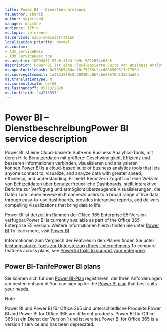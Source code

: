```yaml
---
title: Power BI – Dienstbeschreibung
ms.author: sharik
author: skjerland
manager: mnirkhe
audience: ITPro
ms.topic: reference
ms.service: o365-administration
localization_priority: Normal
ms.custom:
- Adm_ServiceDesc
- Adm_ServiceDesc_top
ms.assetid: 18093d57-57c0-41e3-9b9c-9812634e03b5
description: Power BI ist eine Cloud-basierte Suite von Business Analytics-Tools, mit deren Hilfe Benutzerdaten mit größerer Geschwindigkeit, Effizienz und besseren Informationen verbinden, visualisieren und analysieren können. Er bietet Benutzern Zugriff auf eine Vielzahl von Echtzeitdaten über benutzerfreundliche Dashboards, stellt interaktive Berichte zur Verfügung und ermöglicht überzeugende Visualisierungen, die Daten zum Leben erwecken.
ms.openlocfilehash: 0e73585454ad28c79253c2ccd860969313c7790d
ms.sourcegitcommit: 1a212a9f9c8d28090bc0b7c6e20e76d1353dad2e
ms.translationtype: MT
ms.contentlocale: de-DE
ms.lasthandoff: 05/13/2020
ms.locfileid: "44213937"
---
```

# <a name="power-bi-service-description"></a><span data-ttu-id="13617-104">Power BI – Dienstbeschreibung</span><span class="sxs-lookup"><span data-stu-id="13617-104">Power BI service description</span></span>

<span data-ttu-id="13617-105">Power BI ist eine Cloud-basierte Suite von Business Analytics-Tools, mit deren Hilfe Benutzerdaten mit größerer Geschwindigkeit, Effizienz und besseren Informationen verbinden, visualisieren und analysieren können.</span><span class="sxs-lookup"><span data-stu-id="13617-105">Power BI is a cloud-based suite of business analytics tools that lets anyone connect to, visualize, and analyze data with greater speed, efficiency, and understanding.</span></span> <span data-ttu-id="13617-106">Er bietet Benutzern Zugriff auf eine Vielzahl von Echtzeitdaten über benutzerfreundliche Dashboards, stellt interaktive Berichte zur Verfügung und ermöglicht überzeugende Visualisierungen, die Daten zum Leben erwecken.</span><span class="sxs-lookup"><span data-stu-id="13617-106">It connects users to a broad range of live data through easy-to-use dashboards, provides interactive reports, and delivers compelling visualizations that bring data to life.</span></span>
  
<span data-ttu-id="13617-107">Power BI ist derzeit im Rahmen der Office 365 Enterprise E5-Version verfügbar.</span><span class="sxs-lookup"><span data-stu-id="13617-107">Power BI is currently available as part of the Office 365 Enterprise E5 version.</span></span> <span data-ttu-id="13617-108">Weitere Informationen hierzu finden Sie unter [Power BI](https://powerbi.microsoft.com/).</span><span class="sxs-lookup"><span data-stu-id="13617-108">To learn more, visit [Power BI](https://powerbi.microsoft.com/).</span></span>
  
<span data-ttu-id="13617-109">Informationen zum Vergleich der Features in den Plänen finden Sie unter [leistungsstarke Tools zur Unterstützung Ihres Unternehmens](https://go.microsoft.com/fwlink/?LinkID=799177&amp;clcid=0x409).</span><span class="sxs-lookup"><span data-stu-id="13617-109">To compare features across plans, see [Powerful tools to support your enterprise](https://go.microsoft.com/fwlink/?LinkID=799177&amp;clcid=0x409).</span></span>
  
## <a name="power-bi-plans"></a><span data-ttu-id="13617-110">Power BI-Tarife</span><span class="sxs-lookup"><span data-stu-id="13617-110">Power BI plans</span></span>

<span data-ttu-id="13617-111">Sie können sich für den [Power BI-Plan](https://go.microsoft.com/fwlink/?LinkID=786854) registrieren, der Ihren Anforderungen am besten entspricht.</span><span class="sxs-lookup"><span data-stu-id="13617-111">You can sign up for the [Power BI plan](https://go.microsoft.com/fwlink/?LinkID=786854) that best suits your needs.</span></span> 
  
> [!NOTE]
> <span data-ttu-id="13617-112">Power BI und Power BI für Office 365 sind unterschiedliche Produkte.</span><span class="sxs-lookup"><span data-stu-id="13617-112">Power BI and Power BI for Office 365 are different products.</span></span> <span data-ttu-id="13617-113">Power BI für Office 365 ist ein Dienst der Version 1 und ist veraltet.</span><span class="sxs-lookup"><span data-stu-id="13617-113">Power BI for Office 365 is a version 1 service and has been deprecated.</span></span> 
  